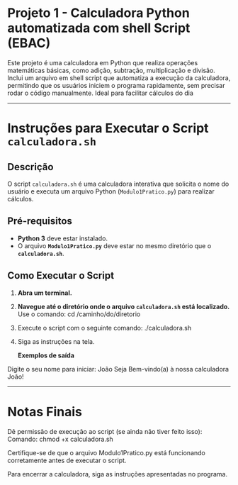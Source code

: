 # Projeto 1 - Calculadora Python automatizada com shell Script (EBAC)

Este projeto é uma calculadora em Python que realiza operações matemáticas básicas, como adição, subtração, multiplicação e divisão. Inclui um arquivo em shell script que automatiza a execução da calculadora, permitindo que os usuários iniciem o programa rapidamente, sem precisar rodar o código manualmente. Ideal para facilitar cálculos do dia

___

# Instruções para Executar o Script `calculadora.sh`

## Descrição
O script `calculadora.sh` é uma calculadora interativa que solicita o nome do usuário e executa um arquivo Python (`Modulo1Pratico.py`) para realizar cálculos.

## Pré-requisitos
- **Python 3** deve estar instalado.
- O arquivo **`Modulo1Pratico.py`** deve estar no mesmo diretório que o **`calculadora.sh`**.

## Como Executar o Script

1. **Abra um terminal.**

2. **Navegue até o diretório onde o arquivo `calculadora.sh` está localizado.** 
   Use o comando:
	cd /caminho/do/diretorio

3. Execute o script com o seguinte comando:
	./calculadora.sh

4. Siga as instruções na tela.

 	**Exemplos de saída**

Digite o seu nome para iniciar: João
Seja Bem-vindo(a) à nossa calculadora João!

___

# Notas Finais

Dê permissão de execução ao script (se ainda não tiver feito isso):
	Comando: chmod +x calculadora.sh

Certifique-se de que o arquivo Modulo1Pratico.py está funcionando corretamente antes de executar o script.

Para encerrar a calculadora, siga as instruções apresentadas no programa.
